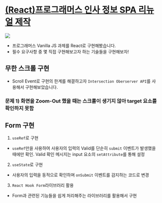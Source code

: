 # <a href="https://school.programmers.co.kr/skill_check_assignments/331">(React)프로그래머스 인사 정보 SPA 리뉴얼 제작</a>

<img src="https://grepp-programmers.s3.amazonaws.com/production/file_resource/2443/img-skillup-bg-human-resources_2x.png">


- 프로그래머스 Vanilla JS 과제를 React로 구현해봤습니다.
- 필수 요구사항 중 몇 직접 구현해보고자 하는 기술들을 구현해보자!

## 무한 스크롤 구현
- Scroll Event로 구현의 한계를 해결하고자 `Intersection Oberserver API`를 사용해서 구현해보았습니다.

### 문제 1) 화면을 Zoom-Out 했을 때는 스크롤이 생기지 않아 target 요소를 확인하지 못함

## Form 구현
1. `useRef`로 구현
  - `useRef`만을 사용하여 사용자의 입력의 Valid를 단순히 `submit` 이벤트가 발생했을 때에만 확인. Valid 확인 메시지는 input 요소의 `setAttribute`를 통해 설정
2. `useState`로 구현
  - 사용자의 입력을 동적으로 확인하며 `onSubmit` 이벤트를 감지하는 코드로 변경
3. `React Hook Form`라이브러리 활용
  - Form과 관련된 기능들을 쉽게 처리해주는 라이브러리를 활용해서 구현